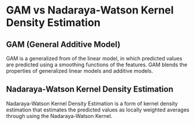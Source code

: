 # GAM vs Nadaraya-Watson Kernel Density Estimation 

## GAM (General Additive Model)

GAM is a generalized from of the linear model, in which predicted values are predicted using a smoothing functions of the features. GAM blends the properties of generalized linear models and additive models. 

## Nadaraya-Watson Kernel Density Estimation 

Nadaraya-Watson Kernel Density Estimation is a form of kernel density estimation that estimates the predicted values as locally weighted averages through using the Nadaraya-Watson Kernel. 


